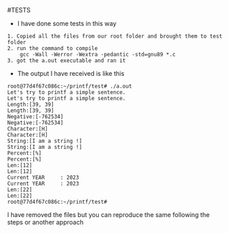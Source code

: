 #TESTS
- I have done some tests in this way

```
1. Copied all the files from our root folder and brought them to test folder
2. run the command to compile
	gcc -Wall -Werror -Wextra -pedantic -std=gnu89 *.c
3. got the a.out executable and ran it
```
- The output I have received is like this

```
root@77d4f67c086c:~/printf/test# ./a.out
Let's try to printf a simple sentence.
Let's try to printf a simple sentence.
Length:[39, 39]
Length:[39, 39]
Negative:[-762534]
Negative:[-762534]
Character:[H]
Character:[H]
String:[I am a string !]
String:[I am a string !]
Percent:[%]
Percent:[%]
Len:[12]
Len:[12]
Current YEAR     : 2023
Current YEAR     : 2023
Len:[22]
Len:[22]
root@77d4f67c086c:~/printf/test# 
```

I have removed the files but you can reproduce the same following the steps or another approach
